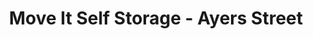 ---
title: "Move It Self Storage - Ayers Street"
url: /corpus-christi/move-it-self-storage-ayers-street/
shop: Mieten
---